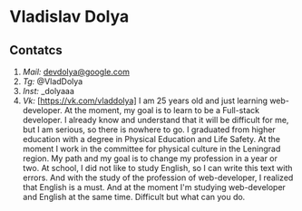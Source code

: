 # Vladislav Dolya 
## Contatcs 
1. *Mail:* devdolya@google.com
2. *Tg:* @VladDolya 
3. *Inst:* _dolyaaa
4. *Vk:* [https://vk.com/vladdolya] 
I am 25 years old and just learning web-developer. At the moment, my goal is to learn to be a Full-stack developer. I already know and understand that it will be difficult for me, but I am serious, so there is nowhere to go.
I graduated from higher education with a degree in Physical Education and Life Safety. At the moment I work in the committee for physical culture in the Leningrad region. My path and my goal is to change my profession in a year or two.
At school, I did not like to study English, so I can write this text with errors. And with the study of the profession of web-developer, I realized that English is a must. And at the moment I'm studying web-developer and English at the same time. Difficult but what can you do.
